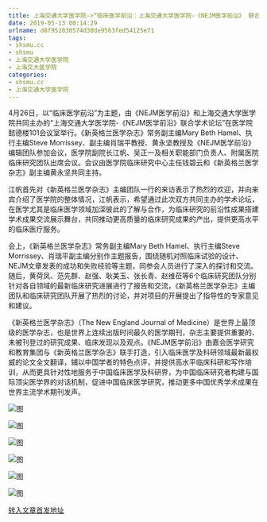```yaml
---
title: 上海交通大学医学院->“临床医学前沿：上海交通大学医学院-《NEJM医学前沿》 联合学术论坛”成功举行 | shsmu.cc
date: 2019-05-13 00:14:29
urlname: d8f952030574d30de9563fed54125e71
tags: 
- shsmu.cc
- shsmu
- 上海交通大学医学院
- 上海交大医学院
categories:
- shsmu.cc
- 上海交通大学医学院
---
```



4月26日，以“临床医学前沿”为主题，由《NEJM医学前沿》和上海交通大学医学院共同主办的“上海交通大学医学院-《NEJM医学前沿》联合学术论坛”在医学院懿德楼101会议室举行。《新英格兰医学杂志》常务副主编Mary Beth Hamel、执行主编Steve Morrissey、副主编肖瑞平教授、黄永坚教授及《NEJM医学前沿》编辑团队参加会议，医学院副院长江帆、吴正一及相关职能部门负责人、附属医院临床研究团队出席会议。会议由医学院临床研究中心主任钱碧云和《新英格兰医学杂志》副主编黄永坚共同主持。

江帆首先对《新英格兰医学杂志》主编团队一行的来访表示了热烈的欢迎，并向来宾介绍了医学院的整体情况，江帆表示，希望通过此次双方共同主办的学术论坛，在医学尤其是临床医学领域加深彼此的了解与合作，为临床研究的前沿性成果搭建学术成果交流展示舞台，共同推动更高质量的临床研究成果的产出，提供更高水平的临床医疗服务。

会上，《新英格兰医学杂志》常务副主编Mary Beth Hamel、执行主编Steve Morrissey、肖瑞平副主编分别作主题报告，围绕随机对照临床试验的设计、NEJM文章发表的成功和失败经验等主题，同参会人员进行了深入的探讨和交流。随后，黄荷凤、范先群、赵强、耿美玉、张长青、赵维莅等6个临床研究团队分别针对各自领域的最新临床研究进展进行了报告和交流，《新英格兰医学杂志》主编团队和临床研究团队开展了热烈的讨论，并对项目的开展提出了指导性的专家意见和建议。

《新英格兰医学杂志》（The New England Journal of Medicine）是世界上最顶级的医学杂志，也是世界上连续出版时间最久的医学期刊，杂志主要提供重要的、未被刊登过的研究成果、临床发现以及观点。《NEJM医学前沿》由嘉会医学研究和教育集团与《新英格兰医学杂志》联手打造，引入临床医学及科研领域最新最权威的论文全文翻译，辅以中国学者的特色点评，并提供高水平临床科研和写作培训，从而更具针对性地服务于中国临床医学及科研界，为中国临床研究者构建与国际顶尖医学界的对话机制，促进中国临床医学研究，推动更多中国优秀学术成果在世界主流学术期刊发声。



![图](https://www.shsmu.edu.cn/__local/C/8C/09/D7B16BEE465326560C9978073EA_F49DD90B_19005.jpg)

![图](https://www.shsmu.edu.cn/__local/2/B5/7D/D464FAE2425ECEA98791ECEFE9F_DCABBE62_12B55.jpg)

![图](https://www.shsmu.edu.cn/__local/9/BA/DE/05BE128DD546DB10C0A68FE46AD_9634F2BB_12CC4.jpg)

![图](https://www.shsmu.edu.cn/__local/A/93/9F/7DA5543079C153641B867E026FC_81558144_11769.jpg)

![图](https://www.shsmu.edu.cn/__local/4/D4/CC/0E1824897CBA4C57B16B7090C8B_F8366383_12A20.jpg)

![图](https://www.shsmu.edu.cn/__local/8/22/08/DB25D731CB26180963E99681150_BC7285E4_185EF.jpg)

[转入文章首发地址](https://www.shsmu.edu.cn/news/info/1002/16338.htm)